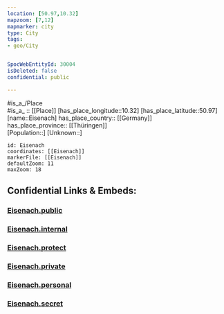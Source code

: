 ```yaml
---
location: [50.97,10.32] 
mapzoom: [7,12] 
mapmarker: city 
type: City
tags:
- geo/City


SpocWebEntityId: 30004
isDeleted: false
confidential: public

---
```

#is_a_/Place  
#is_a_ :: [[Place]] 
[has_place_longitude::10.32] 
[has_place_latitude::50.97] 
[name::Eisenach] 
has_place_country:: [[Germany]]  
has_place_province:: [[Thüringen]]  
[Population::] 
[Unknown::] 


```leaflet
id: Eisenach
coordinates: [[Eisenach]] 
markerFile: [[Eisenach]] 
defaultZoom: 11 
maxZoom: 18
```


## Confidential Links & Embeds: 

### [Eisenach.public](/_public/\Earth\Continent\Europe\Europe~Central\Germany\Germany~East\Thüringen\counties~THEisenach.public.md) 

### [Eisenach.internal](/_internal/\Earth\Continent\Europe\Europe~Central\Germany\Germany~East\Thüringen\counties~THEisenach.internal.md) 

### [Eisenach.protect](/_protect/\Earth\Continent\Europe\Europe~Central\Germany\Germany~East\Thüringen\counties~THEisenach.protect.md) 

### [Eisenach.private](/_private/\Earth\Continent\Europe\Europe~Central\Germany\Germany~East\Thüringen\counties~THEisenach.private.md) 

### [Eisenach.personal](/_personal/\Earth\Continent\Europe\Europe~Central\Germany\Germany~East\Thüringen\counties~THEisenach.personal.md) 

### [Eisenach.secret](/_secret/\Earth\Continent\Europe\Europe~Central\Germany\Germany~East\Thüringen\counties~THEisenach.secret.md)

